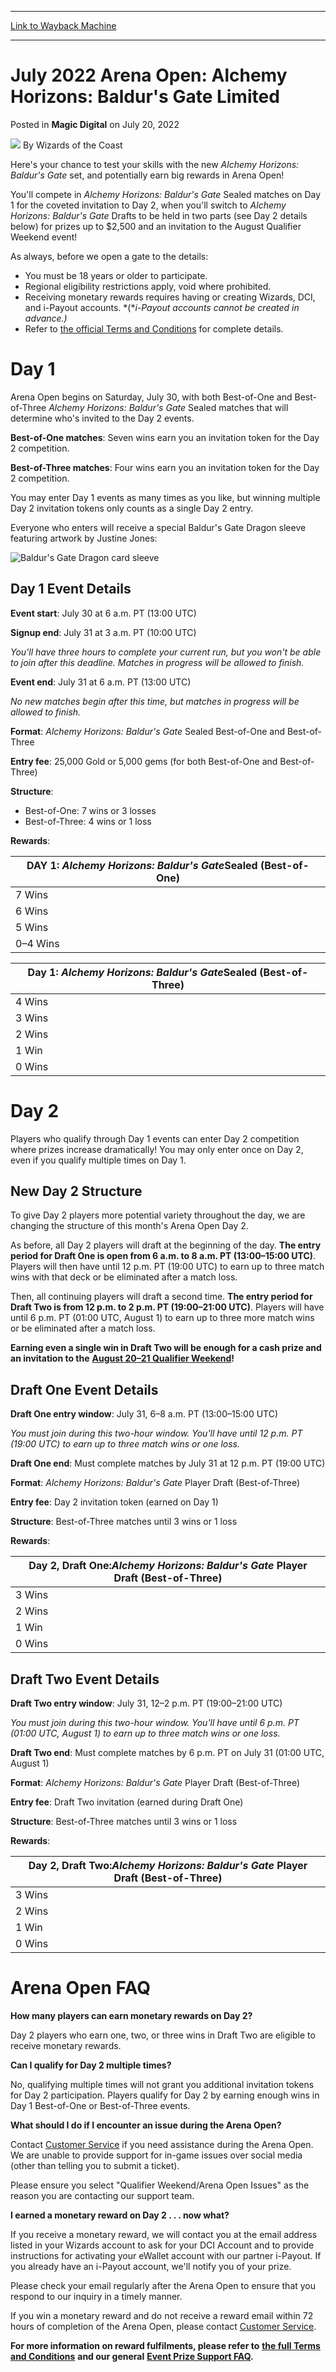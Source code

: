 
---
[Link to Wayback Machine](https://web.archive.org/web/20220722234335/https://magic.wizards.com/en/articles/archive/magic-digital/july-2022-arena-open-alchemy-horizons-baldurs-gate-limited-2022-07-20?utm_campaign=MTGA---MTG-Arena-Evergreen&utm_source=TWITTER&utm_medium=social&utm_content=7298545668)

[_metadata_:author]:- "Wizards of the Coast"
[_metadata_:description]:- "Arena Open returns with Alchemy Horizons: Baldur's Gate Sealed and Draft competitions July 30–31 with prizes up to $2,500 and invitations to August Qualifier Weekend!"
[_metadata_:generator]:- "Drupal 7 (http://drupal.org)"
[_metadata_:node]:- "1598974"
[_metadata_:publish_date]:- "2022-07-20"
[_metadata_:source]:- "div-main-content"
[_metadata_:title]:- "July 2022 Arena Open: Alchemy Horizons: Baldur's Gate Limited"
[_metadata_:wayback_capture_timestamp]:- "2022-07-22 23:43:35"
[_metadata_:wayback_raw_url]:- "https://web.archive.org/web/20220722234335id_/https://magic.wizards.com/en/articles/archive/magic-digital/july-2022-arena-open-alchemy-horizons-baldurs-gate-limited-2022-07-20?utm_campaign=MTGA---MTG-Arena-Evergreen&utm_source=TWITTER&utm_medium=social&utm_content=7298545668"
[_metadata_:wayback_url]:- "https://magic.wizards.com/en/articles/archive/magic-digital/july-2022-arena-open-alchemy-horizons-baldurs-gate-limited-2022-07-20?utm_campaign=MTGA---MTG-Arena-Evergreen&utm_source=TWITTER&utm_medium=social&utm_content=7298545668"
---


July 2022 Arena Open: Alchemy Horizons: Baldur's Gate Limited
=============================================================



 Posted in **Magic Digital**
 on July 20, 2022 






![](https://media.magic.wizards.com/styles/auth_small/public/images/person/wizards_author.jpg)
By Wizards of the Coast











Here's your chance to test your skills with the new *Alchemy Horizons: Baldur's Gate* set, and potentially earn big rewards in Arena Open!


You'll compete in *Alchemy Horizons: Baldur's Gate* Sealed matches on Day 1 for the coveted invitation to Day 2, when you'll switch to *Alchemy Horizons: Baldur's Gate* Drafts to be held in two parts (see Day 2 details below) for prizes up to $2,500 and an invitation to the August Qualifier Weekend event!


As always, before we open a gate to the details:


* You must be 18 years or older to participate.
* Regional eligibility restrictions apply, void where prohibited.
* Receiving monetary rewards requires having or creating Wizards, DCI, and i-Payout accounts. *(**i-Payout accounts cannot be created in advance.)*
* Refer to [the official Terms and Conditions](https://magic.wizards.com/en/articles/archive/arena-open-terms-and-conditions) for complete details.

Day 1
=====


Arena Open begins on Saturday, July 30, with both Best-of-One and Best-of-Three *Alchemy Horizons: Baldur's Gate* Sealed matches that will determine who's invited to the Day 2 events.


**Best-of-One matches**: Seven wins earn you an invitation token for the Day 2 competition.


**Best-of-Three matches**: Four wins earn you an invitation token for the Day 2 competition.


You may enter Day 1 events as many times as you like, but winning multiple Day 2 invitation tokens only counts as a single Day 2 entry.


Everyone who enters will receive a special Baldur's Gate Dragon sleeve featuring artwork by Justine Jones:


![Baldur's Gate Dragon card sleeve](https://media.wizards.com/2022/images/daily/7nbmrkurq4n.png)


Day 1 Event Details
-------------------


**Event start**: July 30 at 6 a.m. PT (13:00 UTC)


**Signup end**: July 31 at 3 a.m. PT (10:00 UTC)


*You'll have three hours to complete your current run, but you won't be able to join after this deadline. Matches in progress will be allowed to finish.*


**Event end**: July 31 at 6 a.m. PT (13:00 UTC)


*No new matches begin after this time, but matches in progress will be allowed to finish.*


**Format**: *Alchemy Horizons: Baldur's Gate* Sealed Best-of-One and Best-of-Three


**Entry fee**: 25,000 Gold or 5,000 gems (for both Best-of-One and Best-of-Three)


**Structure**:


* Best-of-One: 7 wins or 3 losses
* Best-of-Three: 4 wins or 1 loss

**Rewards**:





| **DAY 1: *Alchemy Horizons: Baldur's Gate*Sealed (Best-of-One)** |
| --- |
| 7 Wins | 5,000 gems + Day 2 invitation token |
| 6 Wins | 2,500 gems |
| 5 Wins | 1,000 gems |
| 0–4 Wins | Baldur's Gate Dragon card sleeve |





| **Day 1: *Alchemy Horizons: Baldur's Gate*Sealed (Best-of-Three)** |
| --- |
| 4 Wins | 6,000 gems + Day 2 invitation token |
| 3 Wins | 5,000 gems |
| 2 Wins | 3,000 gems |
| 1 Win | 1,500 gems |
| 0 Wins | Baldur's Gate Dragon card sleeve |


Day 2
=====


Players who qualify through Day 1 events can enter Day 2 competition where prizes increase dramatically! You may only enter once on Day 2, even if you qualify multiple times on Day 1.


New Day 2 Structure
-------------------


To give Day 2 players more potential variety throughout the day, we are changing the structure of this month's Arena Open Day 2.


As before, all Day 2 players will draft at the beginning of the day. **The entry period for Draft One is open from 6 a.m. to 8 a.m. PT (13:00–15:00 UTC)**. Players will then have until 12 p.m. PT (19:00 UTC) to earn up to three match wins with that deck or be eliminated after a match loss.


Then, all continuing players will draft a second time. **The entry period for Draft Two is from 12 p.m. to 2 p.m. PT (19:00–21:00 UTC)**. Players will have until 6 p.m. PT (01:00 UTC, August 1) to earn up to three more match wins or be eliminated after a match loss.


**Earning even a single win in Draft Two will be enough for a cash prize and an invitation to the** [**August 20–21 Qualifier Weekend**](https://magic.gg/events/qualifier-weekend)**!**


Draft One Event Details
-----------------------


**Draft One entry window**: July 31, 6–8 a.m. PT (13:00–15:00 UTC)


*You must join during this two-hour window. You'll have until 12 p.m. PT (19:00 UTC) to earn up to three match wins or one loss.*


**Draft One end**: Must complete matches by July 31 at 12 p.m. PT (19:00 UTC)


**Format**: *Alchemy Horizons: Baldur's Gate* Player Draft (Best-of-Three)


**Entry fee**: Day 2 invitation token (earned on Day 1)


**Structure**: Best-of-Three matches until 3 wins or 1 loss


**Rewards**:





| **Day 2, Draft One:*Alchemy Horizons: Baldur's Gate* Player Draft (Best-of-Three)** |
| --- |
| 3 Wins | Day 2 Draft Two invitation |
| 2 Wins | 5,000 gems |
| 1 Win | 2,500 gems |
| 0 Wins | 500 gems |


Draft Two Event Details
-----------------------


**Draft Two entry window**: July 31, 12–2 p.m. PT (19:00–21:00 UTC)


*You must join during this two-hour window. You'll have until 6 p.m. PT (01:00 UTC, August 1) to earn up to three match wins or one loss.*


**Draft Two end**: Must complete matches by 6 p.m. PT on July 31 (01:00 UTC, August 1)


**Format**: *Alchemy Horizons: Baldur's Gate* Player Draft (Best-of-Three)


**Entry fee**: Draft Two invitation (earned during Draft One)


**Structure**: Best-of-Three matches until 3 wins or 1 loss


**Rewards**:





| **Day 2, Draft Two:*Alchemy Horizons: Baldur's Gate* Player Draft (Best-of-Three)** |
| --- |
| 3 Wins | $2,500 + Qualifier Weekend invitation |
| 2 Wins | $2,000 + Qualifier Weekend invitation |
| 1 Win | $1,000 + Qualifier Weekend invitation |
| 0 Wins | 20,000 gems |


Arena Open FAQ
==============


**How many players can earn monetary rewards on Day 2?**


Day 2 players who earn one, two, or three wins in Draft Two are eligible to receive monetary rewards.


**Can I qualify for Day 2 multiple times?**


No, qualifying multiple times will not grant you additional invitation tokens for Day 2 participation. Players qualify for Day 2 by earning enough wins in Day 1 Best-of-One or Best-of-Three events.


**What should I do if I encounter an issue during the Arena Open?**


Contact [Customer Service](https://mtgarena-support.wizards.com/hc/en-us/requests/new?ticket_form_id=360000419612) if you need assistance during the Arena Open. We are unable to provide support for in-game issues over social media (other than telling you to submit a ticket).


Please ensure you select "Qualifier Weekend/Arena Open Issues" as the reason you are contacting our support team.


**I earned a monetary reward on Day 2 . . . now what?**


If you receive a monetary reward, we will contact you at the email address listed in your Wizards account to ask for your DCI Account and to provide instructions for activating your eWallet account with our partner i-Payout. If you already have an i-Payout account, we'll notify you of your prize.


Please check your email regularly after the Arena Open to ensure that you respond to our inquiry in a timely manner.


If you win a monetary reward and do not receive a reward email within 72 hours of completion of the Arena Open, please contact [Customer Service](https://mtgarena-support.wizards.com/hc/en-us/requests/new?ticket_form_id=360000419612).


**For more information on reward fulfilments, please refer to** [**the full Terms and Conditions**](https://magic.wizards.com/en/articles/archive/arena-open-terms-and-conditions) **and our general** [**Event Prize Support FAQ**](https://mtgarena-support.wizards.com/hc/en-us/articles/360043704072)**.**








